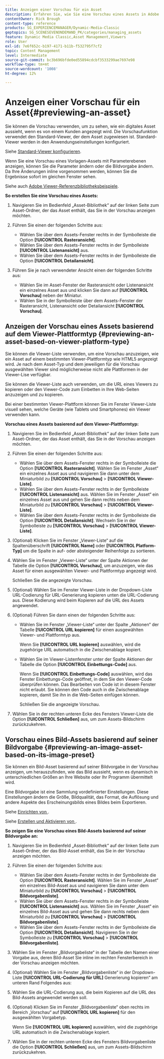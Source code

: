 ```yaml
---
title: Anzeigen einer Vorschau für ein Asset
description: Erfahren Sie, wie Sie eine Vorschau eines Assets in Adobe Dynamic Media Classic anzeigen.
contentOwner: Rick Brough
content-type: reference
products: SG_EXPERIENCEMANAGER/Dynamic-Media-Classic
geptopics: SG_SCENESEVENONDEMAND_PK/categories/managing_assets
feature: Dynamic Media Classic,Asset Management,Viewers
role: User
exl-id: 7e6f652c-b197-4171-b11b-f532795f7cf2
topic: Content Management
level: Intermediate
source-git-commit: bc3b696bfde0ed55894cdcbf3533299ae7697e98
workflow-type: tm+mt
source-wordcount: '1008'
ht-degree: 12%

---
```


# Anzeigen einer Vorschau für ein Asset{#previewing-an-asset}

Sie können die Vorschau verwenden, um zu sehen, wie ein digitales Asset aussieht, wenn es von einem Kunden angezeigt wird. Die Vorschaufunktion verwendet den Standard-Viewer, der dem Asset zugewiesen ist. Standard-Viewer werden in den Anwendungseinstellungen konfiguriert. 

Siehe [Standard-Viewer konfigurieren](application-setup.md#configuring_default_viewers).

Wenn Sie eine Vorschau eines Vorlagen-Assets mit Parameterebenen anzeigen, können Sie die Parameter ändern oder die Bildvorgabe ändern. Da Ihre Änderungen inline vorgenommen werden, können Sie die Ergebnisse sofort im gleichen Fenster sehen.

Siehe auch [Adobe Viewer-Referenzbibliotheksbeispiele](https://landing.adobe.com/en/na/dynamic-media/ctir-2755/live-demos.html).

**So erstellen Sie eine Vorschau eines Assets:**

1. Navigieren Sie im Bedienfeld „Asset-Bibliothek“ auf der linken Seite zum Asset-Ordner, der das Asset enthält, das Sie in der Vorschau anzeigen möchten.
1. Führen Sie einen der folgenden Schritte aus:

   * Wählen Sie über dem Assets-Fenster rechts in der Symbolleiste die Option **[!UICONTROL Rasteransicht]**.
   * Wählen Sie über dem Assets-Fenster rechts in der Symbolleiste **[!UICONTROL Listenansicht]** aus.
   * Wählen Sie über dem Assets-Fenster rechts in der Symbolleiste die Option **[!UICONTROL Detailansicht]**.

1. Führen Sie je nach verwendeter Ansicht einen der folgenden Schritte aus:

   * Wählen Sie im Asset-Fenster der Rasteransicht oder Listenansicht ein einzelnes Asset aus und klicken Sie dann auf **[!UICONTROL Vorschau]** neben der Miniatur.
   * Wählen Sie in der Symbolleiste über dem Assets-Fenster der Rasteransicht, Listenansicht oder Detailansicht **[!UICONTROL Vorschau]**.

## Anzeigen der Vorschau eines Assets basierend auf dem Viewer-Plattformtyp {#previewing-an-asset-based-on-viewer-platform-type}

Sie können die Viewer-Liste verwenden, um eine Vorschau anzuzeigen, wie ein Asset auf einem bestimmten Viewer-Plattformtyp wie HTML5 angezeigt wird. Je nach dem Asset-Typ und dem jeweiligen für die Vorschau ausgewählten Viewer sind möglicherweise nicht alle Plattformen in der Viewer-Lise verfügbar.

Sie können die Viewer-Liste auch verwenden, um die URL eines Viewers zu kopieren oder den Viewer-Code zum Einbetten in Ihre Web-Seiten anzuzeigen und zu kopieren.

Bei einer bestimmten Viewer-Plattform können Sie im Fenster Viewer-Liste visuell sehen, welche Geräte (wie Tablets und Smartphones) ein Viewer verwenden kann.

**Vorschau eines Assets basierend auf dem Viewer-Plattformtyp:**

1. Navigieren Sie im Bedienfeld „Asset-Bibliothek“ auf der linken Seite zum Asset-Ordner, der das Asset enthält, das Sie in der Vorschau anzeigen möchten.
1. Führen Sie einen der folgenden Schritte aus:

   * Wählen Sie über dem Assets-Fenster rechts in der Symbolleiste die Option **[!UICONTROL Rasteransicht]**. Wählen Sie im Fenster „Asset“ ein einzelnes Asset aus und navigieren Sie dann unter dem Miniaturbild zu **[!UICONTROL Vorschau]** > **[!UICONTROL Viewer-Liste]**.
   * Wählen Sie über dem Assets-Fenster rechts in der Symbolleiste **[!UICONTROL Listenansicht]** aus. Wählen Sie im Fenster „Asset“ ein einzelnes Asset aus und gehen Sie dann rechts neben dem Miniaturbild zu **[!UICONTROL Vorschau]** > **[!UICONTROL Viewer-Liste]**.
   * Wählen Sie über dem Assets-Fenster rechts in der Symbolleiste die Option **[!UICONTROL Detailansicht]**. Wechseln Sie in der Symbolleiste zu **[!UICONTROL Vorschau]** > **[!UICONTROL Viewer-Liste]**.

1. (Optional) Klicken Sie im Fenster „Viewer-Liste“ auf die Spaltenüberschrift **[!UICONTROL Name]** oder **[!UICONTROL Platform-Typ]** um die Spalte in auf- oder absteigender Reihenfolge zu sortieren.
1. Wählen Sie im Fenster „Viewer-Liste“ unter der Spalte Aktionen der Tabelle die Option **[!UICONTROL Vorschau]**, um anzuzeigen, wie das Asset für einen ausgewählten Viewer- und Plattformtyp angezeigt wird.

   Schließen Sie die angezeigte Vorschau.

1. (Optional) Wählen Sie im Fenster Viewer-Liste in der Dropdown-Liste URL-Codierung für URL-Generierung kopieren unten die URL-Codierung aus. Diese Kodierung wird beim Kopieren auf die URL des Assets angewendet.
1. (Optional) Führen Sie dann einen der folgenden Schritte aus:

   * Wählen Sie im Fenster „Viewer-Liste“ unter der Spalte „Aktionen“ der Tabelle **[!UICONTROL URL kopieren]** für einen ausgewählten Viewer- und Plattformtyp aus.

     Wenn Sie **[!UICONTROL URL kopieren]** auswählen, wird die zugehörige URL automatisch in die Zwischenablage kopiert.

   * Wählen Sie im Viewer-Listenfenster unter der Spalte Aktionen der Tabelle die Option **[!UICONTROL Einbettungs-Code]** aus.

     Wenn Sie **[!UICONTROL Einbettungs-Code]** auswählen, wird das Fenster Einbettungs-Code geöffnet, in dem Sie den Viewer-Code überprüfen können. Das Bearbeiten von Code ist in diesem Fenster nicht erlaubt. Sie können den Code auch in die Zwischenablage kopieren, damit Sie ihn in die Web-Seiten einfügen können.

     Schließen Sie die angezeigte Vorschau.

1. Wählen Sie in der rechten unteren Ecke des Fensters Viewer-Liste die Option **[!UICONTROL Schließen]** aus, um zum Assets-Bildschirm zurückzukehren.

## Vorschau eines Bild-Assets basierend auf seiner Bildvorgabe {#previewing-an-image-asset-based-on-its-image-preset}

Sie können ein Bild-Asset basierend auf seiner Bildvorgabe in der Vorschau anzeigen, um herauszufinden, wie das Bild aussieht, wenn es dynamisch in unterschiedlichen Größen an Ihre Website oder Ihr Programm übermittelt wird.

Eine Bildvorgabe ist eine Sammlung vordefinierter Einstellungen. Diese Einstellungen ändern die Größe, Bildqualität, das Format, die Auflösung und andere Aspekte des Erscheinungsbilds eines Bildes beim Exportieren.

Siehe [Einrichten von ](setting-image-presets.md#setting_up_image_presets).

Siehe [Erstellen und Aktivieren von ](creating-enabling-image-presets.md#creating_and_enabling_image_presets).

**So zeigen Sie eine Vorschau eines Bild-Assets basierend auf seiner Bildvorgabe an:**

1. Navigieren Sie im Bedienfeld „Asset-Bibliothek“ auf der linken Seite zum Asset-Ordner, der das Bild-Asset enthält, das Sie in der Vorschau anzeigen möchten.
1. Führen Sie einen der folgenden Schritte aus:

   * Wählen Sie über dem Assets-Fenster rechts in der Symbolleiste die Option **[!UICONTROL Rasteransicht]**. Wählen Sie im Fenster „Asset“ ein einzelnes Bild-Asset aus und navigieren Sie dann unter dem Miniaturbild zu **[!UICONTROL Vorschau]** > **[!UICONTROL Bildvorgabenliste]**.
   * Wählen Sie über dem Assets-Fenster rechts in der Symbolleiste **[!UICONTROL Listenansicht]** aus. Wählen Sie im Fenster „Asset“ ein einzelnes Bild-Asset aus und gehen Sie dann rechts neben dem Miniaturbild zu **[!UICONTROL Vorschau]** > **[!UICONTROL Bildvorgabenliste]**.
   * Wählen Sie über dem Assets-Fenster rechts in der Symbolleiste die Option **[!UICONTROL Detailansicht]**. Navigieren Sie in der Symbolleiste zu **[!UICONTROL Vorschau]** > **[!UICONTROL Bildvorgabenliste]**.

1. Wählen Sie im Fenster „Bildvorgabeliste“ in der Tabelle den Namen einer Vorgabe aus, deren Bild-Asset Sie inline im rechten Fensterbereich in der Vorschau anzeigen möchten.
1. (Optional) Wählen Sie im Fenster „Bildvorgabenliste“ in der Dropdown-Liste **[!UICONTROL URL-Codierung für URL]** Generierung kopieren“ am unteren Rand Folgendes aus:
1. Wählen Sie die URL-Codierung aus, die beim Kopieren auf die URL des Bild-Assets angewendet werden soll.
1. (Optional) Klicken Sie im Fenster „Bildvorgabenliste“ oben rechts im Bereich „Vorschau“ auf **[!UICONTROL URL kopieren]** für den ausgewählten Vorgabetyp.

   Wenn Sie **[!UICONTROL URL kopieren]** auswählen, wird die zugehörige URL automatisch in die Zwischenablage kopiert.

1. Wählen Sie in der rechten unteren Ecke des Fensters Bildvorgabenliste die Option **[!UICONTROL Schließen]** aus, um zum Assets-Bildschirm zurückzukehren.
